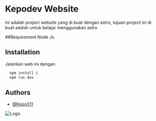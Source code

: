 # Kepodev Website

ini adalah project website yang di buat dengan astro, tujuan project ini di buat adalah untuk belajar menggunakan astro

##Requirement
Node Js

## Installation

Jalankan web ini dengan

```bash
  npm install i
  npm run dev
```
    
## Authors

- [@Kepo311](https://www.github.com/kepo311)


![Logo](https://cdn.discordapp.com/attachments/934073418096193547/1163027662168670218/Kepodev_Corp._1920_x_1080_px.png?ex=653e14ea&is=652b9fea&hm=718beaa6d268daa129e1cdf31bff07a2638de53bb6d4bb899821e39d171173ab&)


